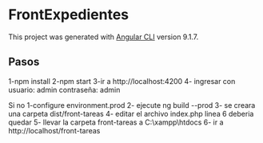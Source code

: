 # FrontExpedientes

This project was generated with [Angular CLI](https://github.com/angular/angular-cli) version 9.1.7.

## Pasos


1-npm install
2-npm start
3-ir a http://localhost:4200
4- ingresar con 
        usuario: admin 
        contraseña: admin


Si no 
1-configure environment.prod
2- ejecute ng build --prod
3- se creara una carpeta dist/front-tareas
4- editar el archivo index.php linea 6  <base href="/"> deberia quedar  <base href="#">
5- llevar la carpeta front-tareas a C:\xampp\htdocs
6- ir a http://localhost/front-tareas